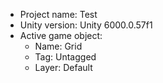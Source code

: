 <!-- UNITY CODE ASSIST INSTRUCTIONS START -->
- Project name: Test
- Unity version: Unity 6000.0.57f1
- Active game object:
  - Name: Grid
  - Tag: Untagged
  - Layer: Default
<!-- UNITY CODE ASSIST INSTRUCTIONS END -->